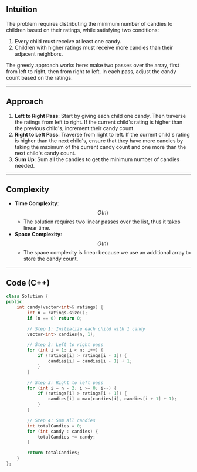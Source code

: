 ## Intuition
The problem requires distributing the minimum number of candies to children based on their ratings, while satisfying two conditions:
1. Every child must receive at least one candy.
2. Children with higher ratings must receive more candies than their adjacent neighbors.

The greedy approach works here: make two passes over the array, first from left to right, then from right to left. In each pass, adjust the candy count based on the ratings.

---

## Approach
1. **Left to Right Pass**: Start by giving each child one candy. Then traverse the ratings from left to right. If the current child's rating is higher than the previous child's, increment their candy count.
2. **Right to Left Pass**: Traverse from right to left. If the current child's rating is higher than the next child's, ensure that they have more candies by taking the maximum of the current candy count and one more than the next child's candy count.
3. **Sum Up**: Sum all the candies to get the minimum number of candies needed.

---

## Complexity
- **Time Complexity**: $$O(n)$$
  - The solution requires two linear passes over the list, thus it takes linear time.
- **Space Complexity**: $$O(n)$$
  - The space complexity is linear because we use an additional array to store the candy count.

---

## Code (C++)
```cpp
class Solution {
public:
    int candy(vector<int>& ratings) {
        int n = ratings.size();
        if (n == 0) return 0;

        // Step 1: Initialize each child with 1 candy
        vector<int> candies(n, 1);

        // Step 2: Left to right pass
        for (int i = 1; i < n; i++) {
            if (ratings[i] > ratings[i - 1]) {
                candies[i] = candies[i - 1] + 1;
            }
        }

        // Step 3: Right to left pass
        for (int i = n - 2; i >= 0; i--) {
            if (ratings[i] > ratings[i + 1]) {
                candies[i] = max(candies[i], candies[i + 1] + 1);
            }
        }

        // Step 4: Sum all candies
        int totalCandies = 0;
        for (int candy : candies) {
            totalCandies += candy;
        }

        return totalCandies;
    }
};
